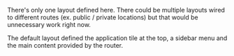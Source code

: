 There's only one layout defined here. There could be multiple layouts wired to different routes (ex. public / private locations) 
but that would be unnecessary work right now.

The default layout defined the application tile at the top, a sidebar menu and the main content provided by the router.